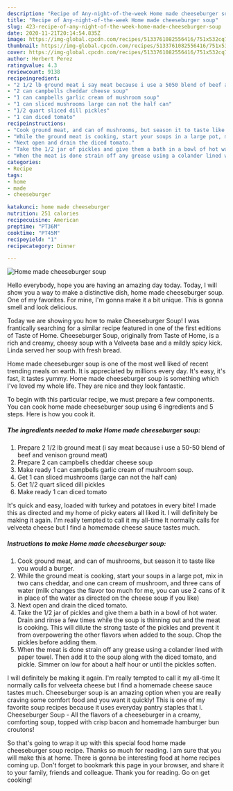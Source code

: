 ```yaml
---
description: "Recipe of Any-night-of-the-week Home made cheeseburger soup"
title: "Recipe of Any-night-of-the-week Home made cheeseburger soup"
slug: 423-recipe-of-any-night-of-the-week-home-made-cheeseburger-soup
date: 2020-11-21T20:14:54.835Z
image: https://img-global.cpcdn.com/recipes/5133761082556416/751x532cq70/home-made-cheeseburger-soup-recipe-main-photo.jpg
thumbnail: https://img-global.cpcdn.com/recipes/5133761082556416/751x532cq70/home-made-cheeseburger-soup-recipe-main-photo.jpg
cover: https://img-global.cpcdn.com/recipes/5133761082556416/751x532cq70/home-made-cheeseburger-soup-recipe-main-photo.jpg
author: Herbert Perez
ratingvalue: 4.3
reviewcount: 9138
recipeingredient:
- "2 1/2 lb ground meat i say meat because i use a 5050 blend of beef and venison ground meat"
- "2 can campbells cheddar cheese soup"
- "1 can campbells garlic cream of mushroom soup"
- "1 can sliced mushrooms large can not the half can"
- "1/2 quart sliced dill pickles"
- "1 can diced tomato"
recipeinstructions:
- "Cook ground meat, and can of mushrooms, but season it to taste like you would a burger."
- "While the ground meat is cooking, start your soups in a large pot, mix in two cans cheddar, and one can cream of mushroom, and three cans of water (milk changes the flavor too much for me, you can use 2 cans of it in place of the water as directed on the cheese soup if you like)"
- "Next open and drain the diced tomato."
- "Take the 1/2 jar of pickles and give them a bath in a bowl of hot water. Drain and rinse a few times while the soup is thinning out and the meat is cooking. This will dilute the strong taste of the pickles and prevent it from overpowering the other flavors when added to the soup. Chop the pickles before adding them."
- "When the meat is done strain off any grease using a colander lined with paper towel. Then add it to the soup along with the diced tomato, and pickle. Simmer on low for about a half hour or until the pickles soften."
categories:
- Recipe
tags:
- home
- made
- cheeseburger

katakunci: home made cheeseburger 
nutrition: 251 calories
recipecuisine: American
preptime: "PT36M"
cooktime: "PT45M"
recipeyield: "1"
recipecategory: Dinner

---
```



![Home made cheeseburger soup](https://img-global.cpcdn.com/recipes/5133761082556416/751x532cq70/home-made-cheeseburger-soup-recipe-main-photo.jpg)

Hello everybody, hope you are having an amazing day today. Today, I will show you a way to make a distinctive dish, home made cheeseburger soup. One of my favorites. For mine, I'm gonna make it a bit unique. This is gonna smell and look delicious.

Today we are showing you how to make Cheeseburger Soup! I was frantically searching for a similar recipe featured in one of the first editions of Taste of Home. Cheeseburger Soup, originally from Taste of Home, is a rich and creamy, cheesy soup with a Velveeta base and a mildly spicy kick. Linda served her soup with fresh bread.

Home made cheeseburger soup is one of the most well liked of recent trending meals on earth. It is appreciated by millions every day. It's easy, it's fast, it tastes yummy. Home made cheeseburger soup is something which I've loved my whole life. They are nice and they look fantastic.


To begin with this particular recipe, we must prepare a few components. You can cook home made cheeseburger soup using 6 ingredients and 5 steps. Here is how you cook it.

<!--inarticleads1-->

##### The ingredients needed to make Home made cheeseburger soup:

1. Prepare 2 1/2 lb ground meat (i say meat because i use a 50-50 blend of beef and venison ground meat)
1. Prepare 2 can campbells cheddar cheese soup
1. Make ready 1 can campbells garlic cream of mushroom soup.
1. Get 1 can sliced mushrooms (large can not the half can)
1. Get 1/2 quart sliced dill pickles
1. Make ready 1 can diced tomato


It&#39;s quick and easy, loaded with turkey and potatoes in every bite! I made this as directed and my home of picky eaters all liked it. I will definitely be making it again. I&#39;m really tempted to call it my all-time It normally calls for velveeta cheese but I find a homemade cheese sauce tastes much. 

<!--inarticleads2-->

##### Instructions to make Home made cheeseburger soup:

1. Cook ground meat, and can of mushrooms, but season it to taste like you would a burger.
1. While the ground meat is cooking, start your soups in a large pot, mix in two cans cheddar, and one can cream of mushroom, and three cans of water (milk changes the flavor too much for me, you can use 2 cans of it in place of the water as directed on the cheese soup if you like)
1. Next open and drain the diced tomato.
1. Take the 1/2 jar of pickles and give them a bath in a bowl of hot water. Drain and rinse a few times while the soup is thinning out and the meat is cooking. This will dilute the strong taste of the pickles and prevent it from overpowering the other flavors when added to the soup. Chop the pickles before adding them.
1. When the meat is done strain off any grease using a colander lined with paper towel. Then add it to the soup along with the diced tomato, and pickle. Simmer on low for about a half hour or until the pickles soften.


I will definitely be making it again. I&#39;m really tempted to call it my all-time It normally calls for velveeta cheese but I find a homemade cheese sauce tastes much. Cheeseburger soup is an amazing option when you are really craving some comfort food and you want it quickly! This is one of my favorite soup recipes because it uses everyday pantry staples that I. Cheeseburger Soup - All the flavors of a cheeseburger in a creamy, comforting soup, topped with crisp bacon and homemade hamburger bun croutons! 

So that's going to wrap it up with this special food home made cheeseburger soup recipe. Thanks so much for reading. I am sure that you will make this at home. There is gonna be interesting food at home recipes coming up. Don't forget to bookmark this page in your browser, and share it to your family, friends and colleague. Thank you for reading. Go on get cooking!
